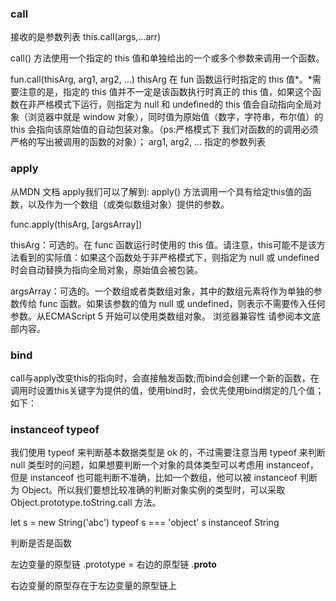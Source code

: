 ### call
接收的是参数列表 this.call(args,...arr)

call() 方法使用一个指定的 this 值和单独给出的一个或多个参数来调用一个函数。

fun.call(thisArg, arg1, arg2, ...)
thisArg 在 fun 函数运行时指定的 this 值*。*需要注意的是，指定的 this 值并不一定是该函数执行时真正的 this 值，如果这个函数在非严格模式下运行，则指定为 null 和 undefined的 this 值会自动指向全局对象（浏览器中就是 window 对象），同时值为原始值（数字，字符串，布尔值）的 this 会指向该原始值的自动包装对象。（ps:严格模式下 我们对函数的的调用必须严格的写出被调用的函数的对象）；
arg1, arg2, ... 指定的参数列表



### apply

从MDN 文档 apply我们可以了解到:
apply() 方法调用一个具有给定this值的函数，以及作为一个数组（或类似数组对象）提供的参数。


func.apply(thisArg, [argsArray])


thisArg：可选的。在 func 函数运行时使用的 this 值。请注意，this可能不是该方法看到的实际值：如果这个函数处于非严格模式下，则指定为 null 或 undefined 时会自动替换为指向全局对象，原始值会被包装。


argsArray：可选的。一个数组或者类数组对象，其中的数组元素将作为单独的参数传给 func 函数。如果该参数的值为 null 或  undefined，则表示不需要传入任何参数。从ECMAScript 5 开始可以使用类数组对象。 浏览器兼容性 请参阅本文底部内容。

### bind
call与apply改变this的指向时，会直接触发函数;而bind会创建一个新的函数，在调用时设置this关键字为提供的值，使用bind时，会优先使用bind绑定的几个值； 如下：


### instanceof typeof
我们使用 typeof 来判断基本数据类型是 ok 的，不过需要注意当用 typeof 来判断 null 类型时的问题，如果想要判断一个对象的具体类型可以考虑用 instanceof，但是 instanceof 也可能判断不准确，比如一个数组，他可以被 instanceof 判断为 Object。所以我们要想比较准确的判断对象实例的类型时，可以采取 Object.prototype.toString.call 方法。

let s = new String('abc')
typeof s === 'object'
s instanceof String

判断是否是函数

左边变量的原型链 .prototype = 右边的原型链 .__proto__

右边变量的原型存在于左边变量的原型链上
